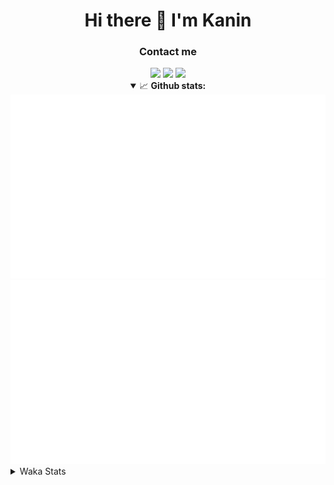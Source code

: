 <div align="center">
 <h1>Hi there 👋 I'm Kanin</h1>
 <h3>Contact me</h3>
 <a href="mailto:im@kanin.dev"><img src="https://img.shields.io/badge/gmail-%23D14836.svg?&style=for-the-badge&logo=gmail&logoColor=white"/></a>
 <a href="https://twitter.com/KaninDev"><img src="https://img.shields.io/badge/twitter-%231DA1F2.svg?&style=for-the-badge&logo=twitter&logoColor=white"/></a>
 <a href="https://www.linkedin.com/in/KaninDev"><img src="https://img.shields.io/badge/linkedin-%230077B5.svg?&style=for-the-badge&logo=linkedin&logoColor=white"/></a>
<details open>
  <summary>📈 <b>Github stats:</b></summary>
  <img src="https://github.com/Kanin/Kanin/blob/master/scripts/GitHubStats/generated/overview.svg"/>
  <img src="https://github.com/Kanin/Kanin/blob/master/scripts/GitHubStats/generated/languages.svg"/>
</details>
</div>

<details>
 <summary>Waka Stats</summary>

<!--START_SECTION:waka-->
![Profile Views](http://img.shields.io/badge/Profile%20Views-6-blue)

![Lines of code](https://img.shields.io/badge/From%20Hello%20World%20I%27ve%20Written-29694%20lines%20of%20code-blue)

**🐱 My Github Data** 

> 🏆 414 Contributions in the Year 2021
 > 
> 📦 53.8 kB Used in Github's Storage 
 > 
> 🚫 Not Opted to Hire
 > 
> 📜 12 Public Repositories 
 > 
> 🔑 7 Private Repositories  
 > 
**I'm an Early 🐤** 

```text
🌞 Morning    100 commits    ████░░░░░░░░░░░░░░░░░░░░░   16.26% 
🌆 Daytime    244 commits    ██████████░░░░░░░░░░░░░░░   39.67% 
🌃 Evening    132 commits    █████░░░░░░░░░░░░░░░░░░░░   21.46% 
🌙 Night      139 commits    █████░░░░░░░░░░░░░░░░░░░░   22.6%

```
📅 **I'm Most Productive on Monday** 

```text
Monday       120 commits    █████░░░░░░░░░░░░░░░░░░░░   19.51% 
Tuesday      97 commits     ████░░░░░░░░░░░░░░░░░░░░░   15.77% 
Wednesday    99 commits     ████░░░░░░░░░░░░░░░░░░░░░   16.1% 
Thursday     61 commits     ██░░░░░░░░░░░░░░░░░░░░░░░   9.92% 
Friday       66 commits     ██░░░░░░░░░░░░░░░░░░░░░░░   10.73% 
Saturday     70 commits     ██░░░░░░░░░░░░░░░░░░░░░░░   11.38% 
Sunday       102 commits    ████░░░░░░░░░░░░░░░░░░░░░   16.59%

```


📊 **This Week I Spent My Time On** 

```text
⌚︎ Time Zone: America/New_York

💬 Programming Languages: 
Java                     18 hrs 14 mins      █████████████████████░░░░   87.44% 
Python                   1 hr 49 mins        ██░░░░░░░░░░░░░░░░░░░░░░░   8.78% 
Groovy                   24 mins             ░░░░░░░░░░░░░░░░░░░░░░░░░   1.97% 
YAML                     17 mins             ░░░░░░░░░░░░░░░░░░░░░░░░░   1.43% 
XML                      4 mins              ░░░░░░░░░░░░░░░░░░░░░░░░░   0.34%

🔥 Editors: 
IntelliJ                 19 hrs 1 min        ██████████████████████░░░   91.22% 
PyCharm                  1 hr 49 mins        ██░░░░░░░░░░░░░░░░░░░░░░░   8.78%

🐱‍💻 Projects: 
KaninsUtils              10 hrs 1 min        ████████████░░░░░░░░░░░░░   48.08% 
ColorPro                 6 hrs 48 mins       ████████░░░░░░░░░░░░░░░░░   32.68% 
TomsBot                  1 hr 49 mins        ██░░░░░░░░░░░░░░░░░░░░░░░   8.78% 
markdown                 1 hr 42 mins        ██░░░░░░░░░░░░░░░░░░░░░░░   8.22% 
randomizedEmotes         18 mins             ░░░░░░░░░░░░░░░░░░░░░░░░░   1.46%

💻 Operating System: 
Linux                    20 hrs 51 mins      █████████████████████████   100.0%

```

**I Mostly Code in Python** 

```text
Python                   21 repos            ██████████████████░░░░░░░   75.0% 
JavaScript               3 repos             ██░░░░░░░░░░░░░░░░░░░░░░░   10.71% 
Java                     2 repos             █░░░░░░░░░░░░░░░░░░░░░░░░   7.14% 
Kotlin                   1 repo              █░░░░░░░░░░░░░░░░░░░░░░░░   3.57% 
HTML                     1 repo              █░░░░░░░░░░░░░░░░░░░░░░░░   3.57%

```


**Timeline**

![Chart not found](https://raw.githubusercontent.com/Kanin/Kanin/master/charts/bar_graph.png) 


 Last Updated on 07/09/2021
<!--END_SECTION:waka-->
</details>
